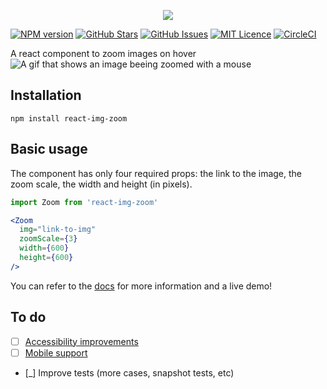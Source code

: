 <p align="center">
    <img src="https://i.imgur.com/Z6OW3Yd.png">
</p>

[![NPM version](https://badge.fury.io/js/react-img-zoom.svg)](http://badge.fury.io/js/react-img-zoom) [![GitHub Stars](https://img.shields.io/github/stars/LeoNero/react-img-zoom.svg)](https://github.com/LeoNero/react-img-zoom/stargazers) [![GitHub Issues](https://img.shields.io/github/issues/LeoNero/react-img-zoom.svg)](https://github.com/LeoNero/react-img-zoom/issues) [![MIT Licence](https://badges.frapsoft.com/os/mit/mit.png?v=103)](https://opensource.org/licenses/mit-license.php) [![CircleCI](https://circleci.com/gh/LeoNero/react-img-zoom/tree/master.svg?style=svg)](https://circleci.com/gh/LeoNero/react-img-zoom/tree/master)

A react component to zoom images on hover  
![A gif that shows an image beeing zoomed with a mouse](https://media.giphy.com/media/H4yzG6bPD0lUFtnWsE/giphy.gif)

## Installation
```
npm install react-img-zoom
```

## Basic usage
The component has only four required props: the link to the image, the zoom scale, the width and height (in pixels).

```jsx
import Zoom from 'react-img-zoom'

<Zoom
  img="link-to-img"
  zoomScale={3}
  width={600}
  height={600}
/>
```

You can refer to the [docs](https://react-img-zoom.netlify.com/) for more information and a live demo!

## To do
- [ ] [Accessibility improvements](https://github.com/LeoNero/react-img-zoom/issues/14)
- [ ] [Mobile support](https://github.com/LeoNero/react-img-zoom/issues/13)
- [_] Improve tests (more cases, snapshot tests, etc)
